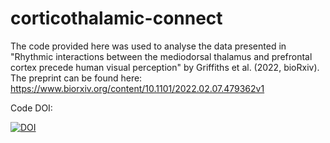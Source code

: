 # corticothalamic-connect

The code provided here was used to analyse the data presented in "Rhythmic interactions between the mediodorsal 
thalamus and prefrontal cortex precede human visual perception" by Griffiths et al. (2022, bioRxiv). The preprint
can be found here: https://www.biorxiv.org/content/10.1101/2022.02.07.479362v1

Code DOI: 

[![DOI](https://zenodo.org/badge/359390540.svg)](https://zenodo.org/badge/latestdoi/359390540)
